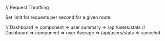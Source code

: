 // Request Throttling

Set limit for requests per second for a given route.

// Dashboard => component => user summary => /api/users/stats
// Dashboard => component => user Average => /api/users/stats => canceled

